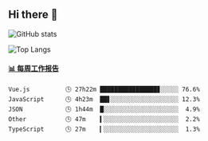 ## Hi there 👋

![GitHub stats](https://github-readme-stats.orilight.top/api?username=orilights)

![Top Langs](https://github-readme-stats.orilight.top/api/top-langs/?username=orilights&layout=compact)

<!-- waka-box start -->
#### <a href="https://gist.github.com/92c8d5b388768c10efcba86e82b7c4fb" target="_blank">📊 每周工作报告</a>
```text
Vue.js          🕓 27h22m ████████████████▊░░░░░ 76.6%
JavaScript      🕓 4h23m  ██▋░░░░░░░░░░░░░░░░░░░ 12.3%
JSON            🕓 1h44m  █░░░░░░░░░░░░░░░░░░░░░  4.9%
Other           🕓 47m    ▍░░░░░░░░░░░░░░░░░░░░░  2.2%
TypeScript      🕓 27m    ▎░░░░░░░░░░░░░░░░░░░░░  1.3%
```
<!-- Powered by https://github.com/journey-ad/waka-box-go . -->
<!-- waka-box end -->
